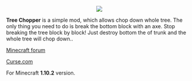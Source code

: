 <p align="center"><img src="http://i.imgur.com/WZrd5Ze.png"></p>

**Tree Chopper** is a simple mod, which allows chop down whole tree. The only thing you need to do is break the bottom block with an axe. Stop breaking the tree block by block! Just destroy bottom the of trunk and the whole tree will chop down..

[Minecraft forum](http://www.minecraftforum.net/forums/mapping-and-modding/minecraft-mods/2731148-tree-chopper)

[Curse.com](https://minecraft.curseforge.com/projects/tree-chopper)

For Minecraft **1.10.2** version.
